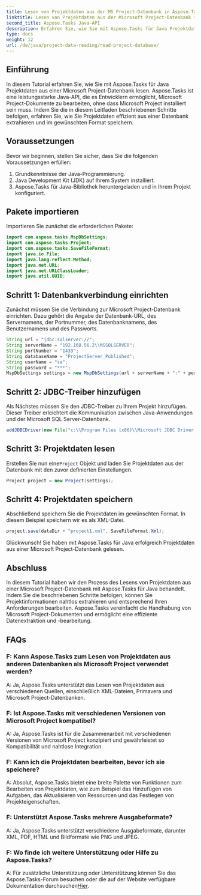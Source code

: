 ```yaml
---
title: Lesen von Projektdaten aus der MS Project-Datenbank in Aspose.Tasks
linktitle: Lesen von Projektdaten aus der Microsoft Project-Datenbank in Aspose.Tasks
second_title: Aspose.Tasks Java-API
description: Erfahren Sie, wie Sie mit Aspose.Tasks für Java Projektdaten aus der Microsoft Project-Datenbank lesen. Schritt-für-Schritt-Anleitung mit Codebeispielen.
type: docs
weight: 12
url: /de/java/project-data-reading/read-project-database/
---
```

## Einführung
In diesem Tutorial erfahren Sie, wie Sie mit Aspose.Tasks für Java Projektdaten aus einer Microsoft Project-Datenbank lesen. Aspose.Tasks ist eine leistungsstarke Java-API, die es Entwicklern ermöglicht, Microsoft Project-Dokumente zu bearbeiten, ohne dass Microsoft Project installiert sein muss. Indem Sie die in diesem Leitfaden beschriebenen Schritte befolgen, erfahren Sie, wie Sie Projektdaten effizient aus einer Datenbank extrahieren und im gewünschten Format speichern.
## Voraussetzungen
Bevor wir beginnen, stellen Sie sicher, dass Sie die folgenden Voraussetzungen erfüllen:
1. Grundkenntnisse der Java-Programmierung.
2. Java Development Kit (JDK) auf Ihrem System installiert.
3. Aspose.Tasks für Java-Bibliothek heruntergeladen und in Ihrem Projekt konfiguriert.

## Pakete importieren
Importieren Sie zunächst die erforderlichen Pakete:
```java
import com.aspose.tasks.MspDbSettings;
import com.aspose.tasks.Project;
import com.aspose.tasks.SaveFileFormat;
import java.io.File;
import java.lang.reflect.Method;
import java.net.URL;
import java.net.URLClassLoader;
import java.util.UUID;
```
## Schritt 1: Datenbankverbindung einrichten
Zunächst müssen Sie die Verbindung zur Microsoft Project-Datenbank einrichten. Dazu gehört die Angabe der Datenbank-URL, des Servernamens, der Portnummer, des Datenbanknamens, des Benutzernamens und des Passworts.
```java
String url = "jdbc:sqlserver://";
String serverName = "192.168.56.2\\MSSQLSERVER";
String portNumber = "1433";
String databaseName = "ProjectServer_Published";
String userName = "sa";
String password = "***";
MspDbSettings settings = new MspDbSettings(url + serverName + ":" + portNumber + ";databaseName=" + databaseName + ";user=" + userName + ";password=" + password);
```
## Schritt 2: JDBC-Treiber hinzufügen
Als Nächstes müssen Sie den JDBC-Treiber zu Ihrem Projekt hinzufügen. Dieser Treiber erleichtert die Kommunikation zwischen Java-Anwendungen und der Microsoft SQL Server-Datenbank.
```java
addJDBCDriver(new File("c:\\Program Files (x86)\\Microsoft JDBC Driver 4.0 for SQL Server\\sqljdbc_4.0\\enu\\sqljdbc4.jar"));
```
## Schritt 3: Projektdaten lesen
 Erstellen Sie nun eine`Project` Objekt und laden Sie Projektdaten aus der Datenbank mit den zuvor definierten Einstellungen.
```java
Project project = new Project(settings);
```
## Schritt 4: Projektdaten speichern
Abschließend speichern Sie die Projektdaten im gewünschten Format. In diesem Beispiel speichern wir es als XML-Datei.
```java
project.save(dataDir + "project1.xml", SaveFileFormat.Xml);
```
Glückwunsch! Sie haben mit Aspose.Tasks für Java erfolgreich Projektdaten aus einer Microsoft Project-Datenbank gelesen.

## Abschluss
In diesem Tutorial haben wir den Prozess des Lesens von Projektdaten aus einer Microsoft Project-Datenbank mit Aspose.Tasks für Java behandelt. Indem Sie die beschriebenen Schritte befolgen, können Sie Projektinformationen nahtlos extrahieren und entsprechend Ihren Anforderungen bearbeiten. Aspose.Tasks vereinfacht die Handhabung von Microsoft Project-Dokumenten und ermöglicht eine effiziente Datenextraktion und -bearbeitung.
## FAQs
### F: Kann Aspose.Tasks zum Lesen von Projektdaten aus anderen Datenbanken als Microsoft Project verwendet werden?
A: Ja, Aspose.Tasks unterstützt das Lesen von Projektdaten aus verschiedenen Quellen, einschließlich XML-Dateien, Primavera und Microsoft Project-Datenbanken.
### F: Ist Aspose.Tasks mit verschiedenen Versionen von Microsoft Project kompatibel?
A: Ja, Aspose.Tasks ist für die Zusammenarbeit mit verschiedenen Versionen von Microsoft Project konzipiert und gewährleistet so Kompatibilität und nahtlose Integration.
### F: Kann ich die Projektdaten bearbeiten, bevor ich sie speichere?
A: Absolut, Aspose.Tasks bietet eine breite Palette von Funktionen zum Bearbeiten von Projektdaten, wie zum Beispiel das Hinzufügen von Aufgaben, das Aktualisieren von Ressourcen und das Festlegen von Projekteigenschaften.
### F: Unterstützt Aspose.Tasks mehrere Ausgabeformate?
A: Ja, Aspose.Tasks unterstützt verschiedene Ausgabeformate, darunter XML, PDF, HTML und Bildformate wie PNG und JPEG.
### F: Wo finde ich weitere Unterstützung oder Hilfe zu Aspose.Tasks?
 A: Für zusätzliche Unterstützung oder Unterstützung können Sie das Aspose.Tasks-Forum besuchen oder die auf der Website verfügbare Dokumentation durchsuchen[Hier](https://forum.aspose.com/c/tasks/15).
